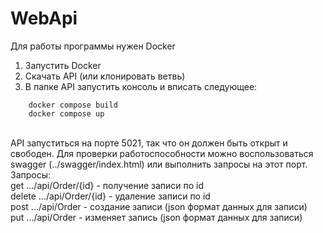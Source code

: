 # WebApi

Для работы программы нужен Docker
1. Запустить Docker
2. Скачать API (или клонировать ветвь)
3. В папке API запустить консоль и вписать следующее: <br>
```Batchfile
    docker compose build
    docker compose up
```
<br>
API запуститься на порте 5021, так что он должен быть открыт и свободен. 
Для проверки работоспособности можно воспользоваться swagger (../swagger/index.html) или выполнить запросы на этот порт. <br>
Запросы:<br>
get     .../api/Order/{id}  - получение записи по id <br>
delete  .../api/Order/{id}  - удаление записи по id <br>
post    .../api/Order       - создание записи (json формат данных для записи) <br>
put     .../api/Order       - изменяет запись (json формат данных для записи) <br>

